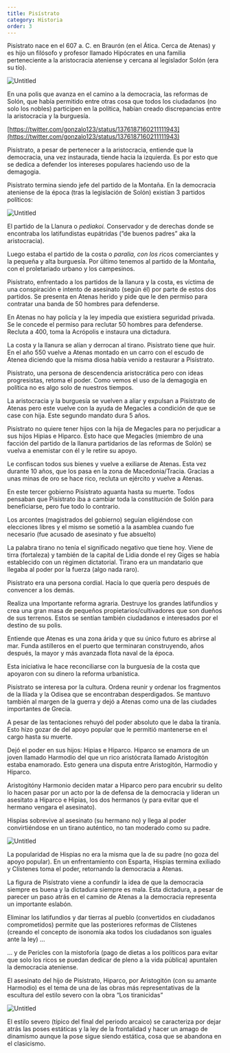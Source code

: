 ```yaml
---
title: Pisístrato
category: Historia
order: 3
---
```


Pisístrato nace en el 607 a. C. en Braurón (en el Ática. Cerca de Atenas) y es hijo un filósofo y profesor llamado Hipócrates en una familia perteneciente a la aristocracia ateniense y cercana al legislador Solón (era su tío).

![Untitled]({{site.baseurl}}/images/Pisi%CC%81strato%201a2e6d8693fd477391aaab76f9740398/Google_Maps.png)

En una polis que avanza en el camino a la democracia, las reformas de Solón, que había permitido entre otras cosa que todos los ciudadanos (no solo los nobles) participen en la política, habían creado discrepancias entre la aristocracia y la burguesía.

[https://twitter.com/gonzalo123/status/1376187160211111943](https://twitter.com/gonzalo123/status/1376187160211111943)

Pisístrato, a pesar de pertenecer a la aristocracia, entiende que la democracia, una vez instaurada, tiende hacia la izquierda. Es por esto que se dedica a defender los intereses populares haciendo uso de la demagogia. 

Pisístrato termina siendo jefe del partido de la Montaña. En la democracia ateniense de la época (tras la legislación de Solón) existían 3 partidos políticos:

![Untitled]({{site.baseurl}}/images/Pisi%CC%81strato%201a2e6d8693fd477391aaab76f9740398/pisistrato_jpg__340328_.png)

El partido de la Llanura o *pediakoi.* Conservador y de derechas donde se encontraba los latifundistas eupátridas (”de buenos padres” aka la aristocracia).

Luego estaba el partido de la costa o *paralia, con los r*icos comerciantes y la pequeña y alta burguesía. Por último tenemos al partido de la Montaña, con el proletariado urbano y los campesinos.

Pisístrato, enfrentado a los partidos de la llanura y la costa, es víctima de una conspiración e intento de asesinato (según él) por parte de estos dos partidos. Se presenta en Atenas herido y pide que le den permiso para contratar una banda de 50 hombres para defenderse. 

En Atenas no hay policía y la ley impedía que existiera seguridad privada. Se le concede el permiso para reclutar 50 hombres para defenderse. Recluta a 400, toma la Acrópolis e instaura una dictadura.

La costa y la llanura se alían y derrocan al tirano. Pisístrato tiene que huir. En el año 550 vuelve a Atenas montado en un carro con el escudo de Atenea diciendo que la misma diosa había venido a restaurar a Pisístrato.

Pisístrato, una persona de descendencia aristocrática pero con ideas progresistas, retoma el poder. Como vemos el uso de la demagogia en política no es algo solo de nuestros tiempos.

La aristocracia y la burguesía se vuelven a aliar y expulsan a Pisístrato de Atenas pero este vuelve con la ayuda de Megacles a condición de que se case con hija. Este segundo mandato dura 5 años.

Pisístrato no quiere tener hijos con la hija de Megacles para no perjudicar a sus hijos Hipias e Hiparco. Esto hace que Megacles (miembro de una facción del partido de la llanura partidarios de las reformas de Solón) se vuelva a enemistar con él y le retire su apoyo.

Le confiscan todos sus bienes y vuelve a exiliarse de Atenas. Esta vez durante 10 años, que los pasa en la zona de Macedonia/Tracia. Gracias a unas minas de oro se hace rico, recluta un ejército y vuelve a Atenas.

En este tercer gobierno Pisístrato aguanta hasta su muerte. Todos pensaban que Pisístrato iba a cambiar toda la constitución de Solón para beneficiarse, pero fue todo lo contrario. 

Los arcontes (magistrados del gobierno) seguían eligiéndose con elecciones libres y el mismo se sometió a la asamblea cuando fue necesario (fue acusado de asesinato y fue absuelto)

La palabra tirano no tenía el significado negativo que tiene hoy. Viene de tirra (fortaleza) y también de la capital de Lidia donde el rey Giges se había establecido con un régimen dictatorial. Tirano era un mandatario que llegaba al poder por la fuerza (algo nada raro).

Pisístrato era una persona cordial. Hacía lo que quería pero después de convencer a los demás.

Realiza una Importante reforma agraria. Destruye los grandes latifundios y crea una gran masa de pequeños propietarios/cultivadores que son dueños de sus terrenos. Estos se sentían también ciudadanos e interesados por el destino de su polis.

Entiende que Atenas es una zona árida y que su único futuro es abrirse al mar. Funda astilleros en el puerto que terminaran construyendo, años después, la mayor y más avanzada flota naval de la época. 

Esta iniciativa le hace reconciliarse con la burguesía de la costa que apoyaron con su dinero la reforma urbanística.

Pisístrato se interesa por la cultura. Ordena reunir y ordenar los fragmentos de la Ilíada y la Odisea que se encontraban desperdigados. Se mantuvo también al margen de la guerra y dejó a Atenas como una de las ciudades importantes de Grecia.

A pesar de las tentaciones rehuyó del poder absoluto que le daba la tiranía. Esto hizo gozar de del apoyo popular que le permitió mantenerse en el cargo hasta su muerte.

Dejó el poder en sus hijos: Hipias e Hiparco. Hiparco se enamora de un joven llamado Harmodio del que un rico aristócrata llamado Aristogitón estaba enamorado. Esto genera una disputa entre Aristogitón, Harmodio y Hiparco. 

Aristogitóny Harmonio deciden matar a Hiparco pero para encubrir su delito lo hacen pasar por un acto por la de defensa de la democracia y lideran un asesitato a Hiparco e Hipias, los dos hermanos (y para evitar que el hermano vengara el asesinato).

Hispias sobrevive al asesinato (su hermano no) y llega al poder convirtiéndose en un tirano auténtico, no tan moderado como su padre.

![Untitled]({{site.baseurl}}/images/Pisi%CC%81strato%201a2e6d8693fd477391aaab76f9740398/Cursor_and_Stamnos_with_death_of_the_tyrant_Hipparchus__Syriskos_Painter__Athens__475-470_BC__L_515_-_Martin_von_Wagner_Museum_-_Wurzburg__Germany_-_DSC05785_-_Hiparco_de_Atenas_-_Wikipedia__la_enciclopedia_libre.png)

La popularidad de Hispias no era la misma que la de su padre (no goza del apoyo popular). En un enfrentamiento con Esparta, Hispias termina exiliado y Clístenes toma el poder, retornando la democracia a Atenas.

La figura de Pisístrato viene a confundir la idea de que la democracia siempre es buena y la dictadura siempre es mala. Esta dictadura, a pesar de parecer un paso atrás en el camino de Atenas a la democracia representa un importante eslabón.

Eliminar los latifundios y dar tierras al pueblo (convertidos en ciudadanos comprometidos) permite que las posteriores reformas de Clístenes (creando el concepto de isonomía aka todos los ciudadanos son iguales ante la ley) …

… y de Pericles con la mistoforía (pago de dietas a los políticos para evitar que solo los ricos se puedan dedicar de pleno a la vida pública) apuntalen la democracia ateniense.

El asesinato del hijo de Pisístrato, Hiparco, por Aristogitón (con su amante Harmodio) es el tema de una de las obras más representativas de la escultura del estilo severo con la obra “Los tiranicidas”

![Untitled]({{site.baseurl}}/images/Pisi%CC%81strato%201a2e6d8693fd477391aaab76f9740398/tiranicidas_-_Buscar_con_Google.png)

El estilo severo (típico del final del periodo arcaico) se caracteriza por dejar atrás las poses estáticas y la ley de la frontalidad y hacer un amago de dinamismo aunque la pose sigue siendo estática, cosa que se abandona en el clasicismo.
